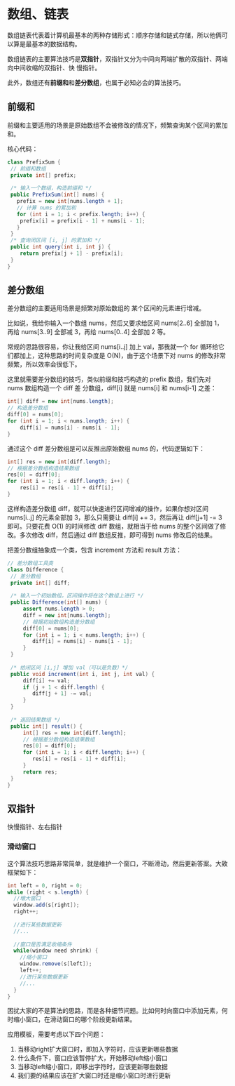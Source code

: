 # 数组、链表

数组链表代表着计算机最基本的两种存储形式：顺序存储和链式存储，所以他俩可以算是最基本的数据结构。

 数组链表的主要算法技巧是**双指针**，双指针⼜分为中间向两端扩散的双指针、两端向中间收缩的双指针、快 慢指针。 

此外，数组还有**前缀和**和**差分数组**，也属于必知必会的算法技巧。



## 前缀和

前缀和主要适⽤的场景是原始数组不会被修改的情况下，频繁查询某个区间的累加和。

核心代码：

```java
class PrefixSum {
 // 前缀和数组
 private int[] prefix;
 
 /* 输⼊⼀个数组，构造前缀和 */
 public PrefixSum(int[] nums) {
   prefix = new int[nums.length + 1];
   // 计算 nums 的累加和
   for (int i = 1; i < prefix.length; i++) {
   	prefix[i] = prefix[i - 1] + nums[i - 1];
   }
 }
 /* 查询闭区间 [i, j] 的累加和 */
 public int query(int i, int j) {
 	return prefix[j + 1] - prefix[i];
 }
}
```



## 差分数组

差分数组的主要适⽤场景是频繁对原始数组的 某个区间的元素进⾏增减。

⽐如说，我给你输⼊⼀个数组 nums，然后⼜要求给区间 nums[2..6] 全部加 1，再给 nums[3..9] 全部减 3，再给 nums[0..4] 全部加 2 等。

常规的思路很容易，你让我给区间 nums[i..j] 加上 val，那我就⼀个 for 循环给它们都加上，这种思路的时间复杂度是 O(N)，由于这个场景下对 nums 的修改⾮常频繁，所以效率会很低下。

这⾥就需要差分数组的技巧，类似前缀和技巧构造的 prefix 数组，我们先对 nums 数组构造⼀个 diff 差 分数组，diff[i] 就是 nums[i] 和 nums[i-1] 之差：

```java
int[] diff = new int[nums.length];
// 构造差分数组
diff[0] = nums[0];
for (int i = 1; i < nums.length; i++) {
 	diff[i] = nums[i] - nums[i - 1];
}
```

通过这个 diff 差分数组是可以反推出原始数组 nums 的，代码逻辑如下：

```java
int[] res = new int[diff.length];
// 根据差分数组构造结果数组
res[0] = diff[0];
for (int i = 1; i < diff.length; i++) {
 	res[i] = res[i - 1] + diff[i];
}
```

这样构造差分数组 diff，就可以快速进⾏区间增减的操作，如果你想对区间 nums[i..j] 的元素全部加 3，那么只需要让 diff[i] += 3，然后再让 diff[j+1] -= 3 即可。只要花费 O(1) 的时间修改 diff 数组，就相当于给 nums 的整个区间做了修改。多次修改 diff，然后通过 diff 数组反推，即可得到 nums 修改后的结果。

把差分数组抽象成⼀个类，包含 increment ⽅法和 result ⽅法：

```java
// 差分数组⼯具类
class Difference {
 // 差分数组
 private int[] diff;
 
 /* 输⼊⼀个初始数组，区间操作将在这个数组上进⾏ */
 public Difference(int[] nums) {
     assert nums.length > 0;
     diff = new int[nums.length];
     // 根据初始数组构造差分数组
     diff[0] = nums[0];
     for (int i = 1; i < nums.length; i++) {
        diff[i] = nums[i] - nums[i - 1];
     }
 }
  
 /* 给闭区间 [i,j] 增加 val（可以是负数）*/
 public void increment(int i, int j, int val) {
     diff[i] += val;
     if (j + 1 < diff.length) {
        diff[j + 1] -= val;
     }
 }
  
 /* 返回结果数组 */
 public int[] result() {
     int[] res = new int[diff.length];
     // 根据差分数组构造结果数组
     res[0] = diff[0];
     for (int i = 1; i < diff.length; i++) {
      	res[i] = res[i - 1] + diff[i];
     }
     return res;
 }
}

```



## 双指针

快慢指针、左右指针

### 滑动窗口

这个算法技巧思路非常简单，就是维护一个窗口，不断滑动，然后更新答案。大致框架如下：

```java
int left = 0, right = 0;
while (right < s.length) {
  //增大窗口
  window.add(s[right]);
  right++;
  
  //进行某些数据更新
  //...
  
  //窗口是否满足收缩条件
  while(window need shrink) {
    //缩小窗口
    window.remove(s[left]);
    left++;
    //进行某些数据更新
  	//...
  }
}
```

困扰大家的不是算法的思路，而是各种细节问题。比如何时向窗口中添加元素，何时缩小窗口，在滑动窗口的哪个阶段更新结果。

应用模板，需要考虑以下四个问题：

1. 当移动right扩大窗口时，即加入字符时，应该更新哪些数据
2. 什么条件下，窗口应该暂停扩大，开始移动left缩小窗口
3. 当移动left缩小窗口，即移出字符时，应该更新哪些数据
4. 我们要的结果应该在扩大窗口时还是缩小窗口时进行更新



